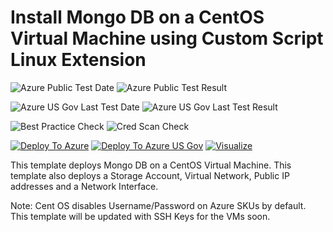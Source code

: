 # Install Mongo DB on a CentOS Virtual Machine using Custom Script Linux Extension

![Azure Public Test Date](https://azurequickstartsservice.blob.core.windows.net/badges/mongodb-on-centos/PublicLastTestDate.svg)
![Azure Public Test Result](https://azurequickstartsservice.blob.core.windows.net/badges/mongodb-on-centos/PublicDeployment.svg)

![Azure US Gov Last Test Date](https://azurequickstartsservice.blob.core.windows.net/badges/mongodb-on-centos/FairfaxLastTestDate.svg)
![Azure US Gov Last Test Result](https://azurequickstartsservice.blob.core.windows.net/badges/mongodb-on-centos/FairfaxDeployment.svg)

![Best Practice Check](https://azurequickstartsservice.blob.core.windows.net/badges/mongodb-on-centos/BestPracticeResult.svg)
![Cred Scan Check](https://azurequickstartsservice.blob.core.windows.net/badges/mongodb-on-centos/CredScanResult.svg)

[![Deploy To Azure](https://raw.githubusercontent.com/fathym-it/azure-quickstart-templates/master/1-CONTRIBUTION-GUIDE/images/deploytoazure.svg?sanitize=true)](https://portal.azure.com/#create/Microsoft.Template/uri/https%3A%2F%2Fraw.githubusercontent.com%2Ffathym-it%2Fazure-quickstart-templates%2Fmaster%2Fmongodb-on-centos%2Fazuredeploy.json)
[![Deploy To Azure US Gov](https://raw.githubusercontent.com/fathym-it/azure-quickstart-templates/master/1-CONTRIBUTION-GUIDE/images/deploytoazuregov.svg?sanitize=true)](https://portal.azure.us/#create/Microsoft.Template/uri/https%3A%2F%2Fraw.githubusercontent.com%2Ffathym-it%2Fazure-quickstart-templates%2Fmaster%2Fmongodb-on-centos%2Fazuredeploy.json)
[![Visualize](https://raw.githubusercontent.com/fathym-it/azure-quickstart-templates/master/1-CONTRIBUTION-GUIDE/images/visualizebutton.svg?sanitize=true)](http://armviz.io/#/?load=https%3A%2F%2Fraw.githubusercontent.com%2Ffathym-it%2Fazure-quickstart-templates%2Fmaster%2Fmongodb-on-centos%2Fazuredeploy.json)

This template deploys Mongo DB on a CentOS Virtual Machine. This template also deploys a Storage Account, Virtual Network, Public IP addresses and a Network Interface.

Note: Cent OS disables Username/Password on Azure SKUs by default. This template will be updated with SSH Keys for the VMs soon.